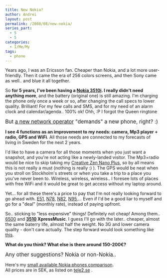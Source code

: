 ```yaml
---
title: New Nokia?
author: Andrei
layout: post
permalink: /2008/08/new-nokia/
series_part:
  - 5
  - 5
categories:
  - I/Me/My
tags:
  - phone
---
```

Years ago, I was an Ericsson fan. Cheaper than Nokia, and a lot more user-friendly. Then it came the era of 256 colors screens, and then Sony came as well.. and blue it all together.

So **for 5 years, I've been having a [Nokia 3510i][1]. I really didn't need anything more**, and the battery (original one) is still amazing. I'm charging the phone only once a week or so, after changing the call specs to lower quality. Brilliant! For my few calls and SMS, and for my need of an alarm clock and calendar/agenda.. 100% ok! Ohh, :P I forgot the Queen ringtone

<big>But <a href="http://blog.andreineculau.com/2008/08/tele2comviq/">a new network operator</a> "demands" a new phone, right? :)</big>



**I see 4 functions as an improvement to my needs: camera, Mp3 player + radio, GPS and WiFi**. All those needs are connected to my forecasts of living in Sweden for the next 2 years.

I'd like to have a camera for all those moments when you just want a snapshot, and you're not acting like a newly-landed visitor. The Mp3+radio would be nice to skip taking my [Creative Zen Nano Plus][2], so by all means this is not really a must (nothing is really :) ). The GPS would be neat when you stroll on Stockholm's streets or when you take a trip to a place you you've never been to. Wireless, wireless, wireless.. I foresee lots of places with free WiFi and it would be great to get access without my laptop around.

Yet... for all these there's a price to pay that I'm not really looking forward to go ahead with. [E51][3], [N78][4], [N82][5], [N95][6],... Even if I'd be a good liar to myself and go for a "deal" (monthly rate), instead of paying upfront.

So.. sticking to "less expensive" things! Definitely not cheap! Among them.. [6500][7] and **[3510][8] XpressMusic**. I guess I'll go with the later.. cheaper, almost the same baterry life, almost half the weight. No 3G and lower camera quality - don't care actually. The step forward would look something like [this][9].

**What do you think? What else is there around 150-200€?**

<big>Any other suggestions? Nokia or non-Nokia..</big>

Here's my [small available Nokia phones comparison][10].  
All prices are in SEK, as listed on [tele2.se][11] .

 [1]: http://www.gsmarena.com/nokia_3510i-344.php
 [2]: http://ro.europe.creative.com/products/product.asp?category=213&subcategory=214&product=12720
 [3]: http://www.gsmarena.com/nokia_e51-2106.php
 [4]: http://www.gsmarena.com/nokia_n78-2254.php
 [5]: http://www.gsmarena.com/nokia_n82-2177.php
 [6]: http://www.gsmarena.com/nokia_n95-1716.php
 [7]: http://www.gsmarena.com/nokia_6500_slide-1996.php
 [8]: http://www.gsmarena.com/nokia_5310-2087.php
 [9]: http://www.gsmarena.com/compare.php3?idPhone2=344&idPhone1=2087
 [10]: http://files.andreineculau.com/sweden/tele2comviq_nokia_comparison.xlsx
 [11]: http://www.tele2.se
